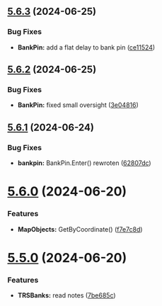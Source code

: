 ## [5.6.3](https://github.com/Torwent/SRL-T/compare/v5.6.2...v5.6.3) (2024-06-25)


### Bug Fixes

* **BankPin:** add a flat delay to bank pin ([ce11524](https://github.com/Torwent/SRL-T/commit/ce1152406a5b05965c55b0753b3dd5982e01af50))



## [5.6.2](https://github.com/Torwent/SRL-T/compare/v5.6.1...v5.6.2) (2024-06-25)


### Bug Fixes

* **BankPin:** fixed small oversight ([3e04816](https://github.com/Torwent/SRL-T/commit/3e048168f19d863a441996f77b40da220837cbf3))



## [5.6.1](https://github.com/Torwent/SRL-T/compare/v5.6.0...v5.6.1) (2024-06-24)


### Bug Fixes

* **bankpin:** BankPin.Enter() rewroten ([62807dc](https://github.com/Torwent/SRL-T/commit/62807dc84ba4768a755573a4f725e84fabea5189))



# [5.6.0](https://github.com/Torwent/SRL-T/compare/v5.5.0...v5.6.0) (2024-06-20)


### Features

* **MapObjects:** GetByCoordinate() ([f7e7c8d](https://github.com/Torwent/SRL-T/commit/f7e7c8d7e11344db038660a16ee1c13bf7c83ee6))



# [5.5.0](https://github.com/Torwent/SRL-T/compare/v5.4.5...v5.5.0) (2024-06-20)


### Features

* **TRSBanks:** read notes ([7be685c](https://github.com/Torwent/SRL-T/commit/7be685ca4b6ce916a24651b563541a313377d800))



